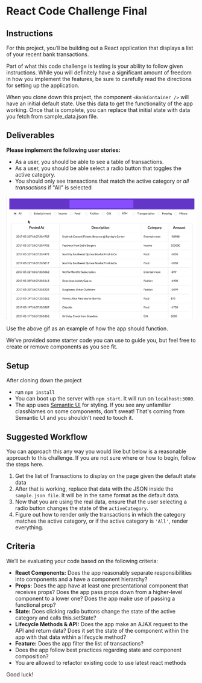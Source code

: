 # React  Code Challenge Final

## Instructions

For this project, you’ll be building out a React application that displays a list of your recent bank transactions.

Part of what this code challenge is testing is your ability to follow given instructions. While you will definitely have a significant amount of freedom in how you implement the features, be sure to carefully read the directions for setting up the application.

When you clone down this project, the component `<BankContainer />` will have an initial default state.  Use this data to get the functionality of the app working.  Once that is complete, you can replace that initial state with data you fetch from sample_data.json file.


## Deliverables

**Please implement the following user stories:**
- As a user, you should be able to see a table of transactions.
- As a user, you should be able select a radio button that toggles the active category.
- You should only see transactions that match the active category or *all transactions* if "All" is selected


![example project](src/assets/react-final-challenge.gif)

Use the above gif as an example of how the app should function.

We’ve provided some starter code you can use to guide you, but feel free to create or remove components as you see fit.

## Setup
After cloning down the project
- run `npm install`
- You can boot up the server with `npm start`. It will run on `localhost:3000`.
- The app uses [Semantic UI](https://semantic-ui.com/) for styling. If you see any unfamiliar classNames on some components, don't sweat! That's coming from Semantic UI and you shouldn't need to touch it.

## Suggested Workflow

You can approach this any way you would like but below is a reasonable approach to this challenge. If you are not sure where or how to begin, follow the steps here.

1) Get the list of Transactions to display on the page given the default state data
2) After that is working, replace that data with the JSON inside the `sample.json file`. It will be in the same format as the  default data.
3) Now that you are using the real data, ensure that the user selecting a radio button changes the state of the `activeCategory`.
4) Figure out how to render only the transactions in which the category matches the active category, or if the active category is `'All'`, render everything.

## Criteria

We’ll be evaluating your code based on the following criteria:
- **React Components:** Does the app reasonably separate responsibilities into components and a have a component hierarchy?
- **Props:** Does the app have at least one presentational component that receives props? Does the app pass props down from a higher-level component to a lower one? Does the app make use of passing a functional prop?
- **State:** Does clicking radio buttons change the state of the active category and calls this.setState?
- **Lifecycle Methods & API:** Does the app make an AJAX request to the API and return data? Does it set the state of the component within the app with that data within a lifecycle method?
- **Feature:** Does the app filter the list of transactions?
- Does the app follow best practices regarding state and component composition?
- You are allowed to refactor existing code to use latest react methods


Good luck!

